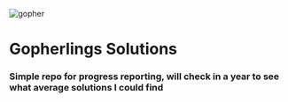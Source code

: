 ![gopher](https://github.com/egonelbre/gophers/blob/master/.thumb/animation/gopher-dance-long-3x.gif)
# Gopherlings Solutions

### Simple repo for progress reporting, will check in a year to see what average solutions I could find
